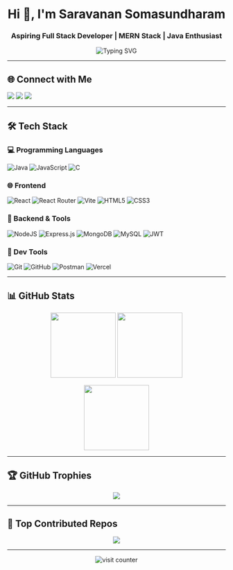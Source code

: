 <h1 align="center">Hi 👋, I'm Saravanan Somasundharam</h1>
<h3 align="center">Aspiring Full Stack Developer | MERN Stack | Java Enthusiast</h3>

<p align="center">
  <img src="https://readme-typing-svg.herokuapp.com?font=Fira+Code&weight=500&pause=1000&center=true&width=435&lines=🔭+Currently+building+BizzLink;🌱+Learning+MERN+%2B+Java;💬+Ask+me+about+React+%26+Java;🚀+Looking+for+placement+opportunities" alt="Typing SVG" />
</p>

---

## 🌐 Connect with Me

<p align="left">
  <a href="mailto:saravanansomasundharamk@gmail.com"><img src="https://img.shields.io/badge/Gmail-D14836?style=for-the-badge&logo=gmail&logoColor=white"></a>
  <a href="https://www.linkedin.com/in/saravanan77/"><img src="https://img.shields.io/badge/LinkedIn-0077B5?style=for-the-badge&logo=linkedin&logoColor=white"></a>
  <a href="https://medium.com/@saravanansomasundharamk"><img src="https://img.shields.io/badge/Medium-12100E?style=for-the-badge&logo=medium&logoColor=white"></a>
</p>

---

## 🛠️ Tech Stack

### 💻 Programming Languages
![Java](https://img.shields.io/badge/java-%23ED8B00.svg?style=for-the-badge&logo=openjdk&logoColor=white)
![JavaScript](https://img.shields.io/badge/javascript-%23323330.svg?style=for-the-badge&logo=javascript&logoColor=%23F7DF1E)
![C](https://img.shields.io/badge/c-%2300599C.svg?style=for-the-badge&logo=c&logoColor=white)

### 🌐 Frontend
![React](https://img.shields.io/badge/react-%2320232a.svg?style=for-the-badge&logo=react&logoColor=%2361DAFB)
![React Router](https://img.shields.io/badge/React_Router-CA4245?style=for-the-badge&logo=react-router&logoColor=white)
![Vite](https://img.shields.io/badge/vite-%23646CFF.svg?style=for-the-badge&logo=vite&logoColor=white)
![HTML5](https://img.shields.io/badge/html5-%23E34F26.svg?style=for-the-badge&logo=html5&logoColor=white)
![CSS3](https://img.shields.io/badge/css3-%231572B6.svg?style=for-the-badge&logo=css3&logoColor=white)

### 🧰 Backend & Tools
![NodeJS](https://img.shields.io/badge/node.js-6DA55F?style=for-the-badge&logo=node.js&logoColor=white)
![Express.js](https://img.shields.io/badge/express.js-%23404d59.svg?style=for-the-badge&logo=express&logoColor=%2361DAFB)
![MongoDB](https://img.shields.io/badge/MongoDB-%234ea94b.svg?style=for-the-badge&logo=mongodb&logoColor=white)
![MySQL](https://img.shields.io/badge/mysql-4479A1.svg?style=for-the-badge&logo=mysql&logoColor=white)
![JWT](https://img.shields.io/badge/JWT-black?style=for-the-badge&logo=JSON%20web%20tokens)

### 🔧 Dev Tools
![Git](https://img.shields.io/badge/git-%23F05033.svg?style=for-the-badge&logo=git&logoColor=white)
![GitHub](https://img.shields.io/badge/github-%23121011.svg?style=for-the-badge&logo=github&logoColor=white)
![Postman](https://img.shields.io/badge/Postman-FF6C37?style=for-the-badge&logo=postman&logoColor=white)
![Vercel](https://img.shields.io/badge/vercel-%23000000.svg?style=for-the-badge&logo=vercel&logoColor=white)

---

## 📊 GitHub Stats

<p align="center">
  <img src="https://github-readme-stats.vercel.app/api?username=Saravanan7781&theme=radical&hide_border=false&include_all_commits=true&count_private=false" height="150" />
  <img src="https://github-readme-stats.vercel.app/api/top-langs/?username=Saravanan7781&theme=radical&hide_border=false&layout=compact" height="150" />
</p>

<p align="center">
  <img src="https://github-readme-streak-stats.herokuapp.com/?user=Saravanan7781&theme=radical&hide_border=false" height="150" />
</p>

---

## 🏆 GitHub Trophies

<p align="center">
  <img src="https://github-profile-trophy.vercel.app/?username=Saravanan7781&theme=radical&no-frame=true&margin-w=10" />
</p>

---

## 🚀 Top Contributed Repos
<p align="center">
  <img src="https://github-contributor-stats.vercel.app/api?username=Saravanan7781&limit=5&theme=radical&combine_all_yearly_contributions=true" />
</p>

---

<p align="center">
  <img src="https://visitcount.itsvg.in/api?id=Saravanan7781&icon=0&color=12" alt="visit counter"/>
</p>

